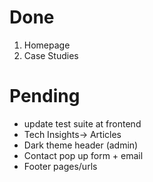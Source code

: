 # Done
1. Homepage
2. Case Studies

# Pending
- update test suite at frontend
- Tech Insights-> Articles
- Dark theme header (admin)
- Contact pop up form + email
- Footer pages/urls